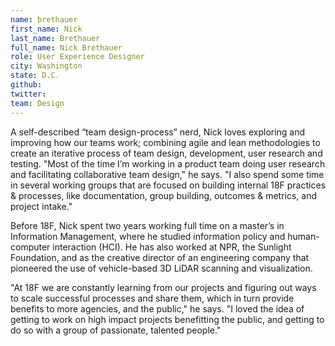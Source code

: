 ```yaml
---
name: brethauer
first_name: Nick
last_name: Brethauer
full_name: Nick Brethauer
role: User Experience Designer
city: Washington
state: D.C.
github:
twitter:
team: Design
---
```


A self-described “team design-process” nerd, Nick loves exploring and improving how our teams work; combining agile and lean methodologies to create an iterative process of team design, development, user research and testing. "Most of the time I’m working in a product team doing user research and facilitating collaborative team design," he says. "I also spend some time in several working groups that are focused on building internal 18F practices & processes, like documentation, group building, outcomes & metrics, and project intake."

Before 18F, Nick spent two years working full time on a master’s in Information Management, where he studied information policy and human-computer interaction (HCI). He has also worked at NPR, the Sunlight Foundation, and as the creative director of an engineering company that pioneered the use of vehicle-based 3D LiDAR scanning and visualization.

"At 18F we are constantly learning from our projects and figuring out ways to scale successful processes and share them, which in turn provide benefits to more agencies, and the public," he says. "I loved the idea of getting to work on high impact projects benefitting the public, and getting to do so with a group of passionate, talented people."
